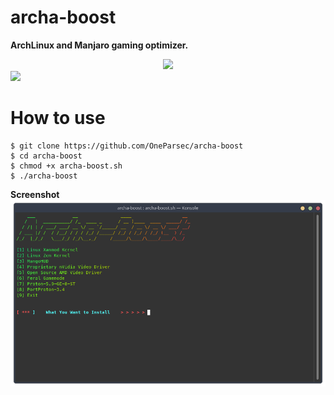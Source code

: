 # archa-boost
**ArchLinux and Manjaro gaming optimizer.**


<center><img src=https://img.shields.io/badge/platform-GNU%2FLinux-blue></center>
<img src=https://img.shields.io/badge/version-v0.1--alpha-red>


# How to use
```
$ git clone https://github.com/OneParsec/archa-boost
$ cd archa-boost
$ chmod +x archa-boost.sh
$ ./archa-boost
```
**Screenshot**
![](images/screenshot.png)
